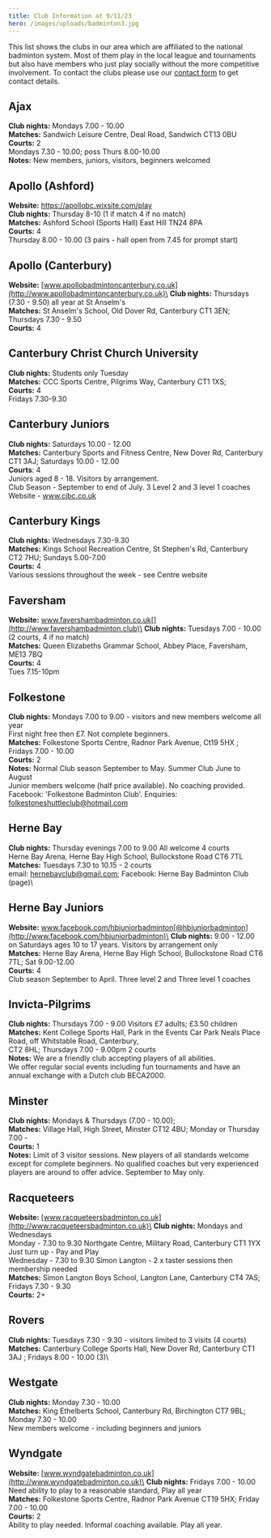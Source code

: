 ```yaml
---
title: Club Information at 9/11/23
hero: /images/uploads/badminton3.jpg
---
```

This list shows the clubs in our area which are affiliated to the national badminton system. Most of them play in the local league and tournaments but also have members who just play socially without the more competitive involvement.  To contact the clubs please use our [contact form](https://www.nfrba.co.uk/contact/) to get contact details.

## Ajax

**Club nights:** Mondays 7.00 - 10.00\
**Matches:** Sandwich Leisure Centre, Deal Road, Sandwich CT13 0BU\
**Courts:** 2\
Mondays 7.30 - 10.00; poss Thurs 8.00-10.00\
**Notes:** New members, juniors, visitors, beginners welcomed

## Apollo (Ashford)

**Website:** <https://apollobc.wixsite.com/play>\
**Club nights:** Thursday 8-10 (1 if match 4 if no match)\
**Matches:** Ashford School (Sports Hall) East Hill TN24 8PA\
**Courts:** 4\
T﻿hursday 8.00 - 10.00 (3 pairs - hall open from 7.45 for prompt start)

## Apollo (Canterbury)

**Website:** [www.apollobadmintoncanterbury.co.uk](http://www.apollobadmintoncanterbury.co.uk)\
**Club nights:** Thursdays (7.30 - 9.50) all year at St Anselm's\
**Matches:** St Anselm's School, Old Dover Rd, Canterbury CT1 3EN; Thursdays 7.30 - 9.50\
**Courts:** 4

## Canterbury Christ Church University

**Club nights:** Students only Tuesday\
**Matches:** CCC Sports Centre, Pilgrims Way, Canterbury CT1 1XS; \
**Courts:** 4\
Fridays 7.30-9.30

## Canterbury Juniors

**Club nights:** Saturdays 10.00 - 12.00\
**Matches:** Canterbury Sports and Fitness Centre, New Dover Rd, Canterbury CT1 3AJ; Saturdays 10.00 - 12.00\
**Courts**: 4\
J﻿uniors aged 8 - 18. Visitors by arrangement.\
C﻿lub Season - September to end of July. 3 Level 2 and 3 level 1 coaches\
W﻿ebsite - www.cjbc.co.uk

## Canterbury Kings

**Club nights:** Wednesdays 7.30-9.30\
**Matches:** Kings School Recreation Centre, St Stephen's Rd, Canterbury CT2 7HU; Sundays 5.00-7.00\
**Courts:** 4\
Various sessions throughout the week - see Centre website

## Faversham

**Website:** www.favershambadminton.co.uk[](http://www.favershambadminton.club)\
**Club nights:** Tuesdays 7.00 - 10.00 (2 courts, 4 if no match)\
**Matches:** Queen Elizabeths Grammar School, Abbey Place, Faversham, ME13 7BQ\
**Courts:** 4\
T﻿ues 7.15-10pm

## Folkestone

**Club nights:** Mondays 7.00 to 9.00 - visitors and new members welcome all year \
F﻿irst night free then £7. Not complete beginners.\
**Matches:** Folkestone Sports Centre, Radnor Park Avenue, Ct19 5HX ; Fridays 7.00 - 10.00\
**Courts:** 2\
**Notes:** Normal Club season September to May. Summer Club June to August\
J﻿unior members welcome (half price available). No coaching provided. \
F﻿acebook: 'Folkestone Badminton Club'. Enquiries: folkestoneshuttleclub@hotmail.com

## Herne Bay

**Club nights:** Thursday evenings 7.00 to 9.00  All welcome  4 courts\
Herne Bay Arena, Herne Bay High School, Bullockstone Road CT6 7TL\
**Matches:** Tuesdays 7.30 to 10.15 - 2 courts\
e﻿mail: hernebayclub@gmail.com; Facebook: Herne Bay Badminton Club (page)\

## Herne Bay Juniors

**Website:** www.facebook.com/hbjuniorbadminton[@hbjuniorbadminton](http://www.facebook.com/hbjuniorbadminton)\
**Club nights:** 9.00 - 12.00 on Saturdays ages 10 to 17 years. Visitors by arrangement only\
**Matches:** Herne Bay Arena, Herne Bay High School, Bullockstone Road CT6 7TL; Sat 9.00-12.00\
**Courts:** 4\
Club season September to April. Three level 2 and Three level 1 coaches

## Invicta-Pilgrims

**Club nights:** Thursdays 7.00 - 9.00 Visitors £7 adults; £3.50 children\
**Matches:** Kent College Sports Hall, Park in the Events Car Park Neals Place Road, off Whitstable Road, Canterbury,\
C﻿T2 8HL; Thursdays 7.00 - 9.00pm 2 courts\
**Notes:** We are a friendly club accepting players of all abilities.\
We offer regular social events including fun tournaments and have an annual exchange with a Dutch club BECA2000.

## Minster

**Club nights:** Mondays & Thursdays (7.00 - 10.00);\
**Matches:** Village Hall, High Street, Minster CT12 4BU; Monday or Thursday 7.00 -\
**Courts:** 1\
**Notes:** Limit of 3 visitor sessions. New players of all standards welcome except for complete beginners. No qualified coaches but very experienced players are around to offer advice. September to May only.

## Racqueteers

**Website:** [www.racqueteersbadminton.co.uk](http://www.racqueteersbadminton.co.uk)\
**Club nights:** Mondays and Wednesdays\
M﻿onday - 7.30 to 9.30 Northgate Centre, Military Road, Canterbury CT1 1YX Just turn up - Pay and Play\
W﻿ednesday - 7.30 to 9.30 Simon Langton - 2 x taster sessions then membership needed\
**Matches:** Simon Langton Boys School, Langton Lane, Canterbury CT4 7AS; Fridays 7.30 - 9.30\
**Courts:** 2+

## Rovers

**Club nights:** Tuesdays 7.30 - 9.30 - visitors limited to 3 visits (4 courts)\
**Matches:** Canterbury College Sports Hall, New Dover Rd, Canterbury CT1 3AJ ; Fridays 8.00 - 10.00 (3)\

## Westgate

**Club nights:** Monday 7.30 - 10.00\
**Matches:** King Ethelberts School, Canterbury Rd, Birchington CT7 9BL; Monday 7.30 - 10.00\
New members welcome - including beginners and juniors

## Wyndgate

**Website:** [www.wyndgatebadminton.co.uk](http://www.wyndgatebadminton.co.uk)\
**Club nights:** Fridays 7.00 - 10.00  Need ability to play to a reasonable standard, Play all year\
**Matches:** Folkestone Sports Centre, Radnor Park Avenue CT19 5HX; Friday 7.00 - 10.00\
**Courts:** 2\
Ability to play needed. Informal coaching available. Play all year.